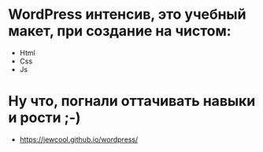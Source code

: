 # WordPress интенсив, это учебный макет, при создание на чистом:
- Html
- Css
- Js
# Ну что, погнали оттачивать навыки и рости ;-)
- https://jewcool.github.io/wordpress/
